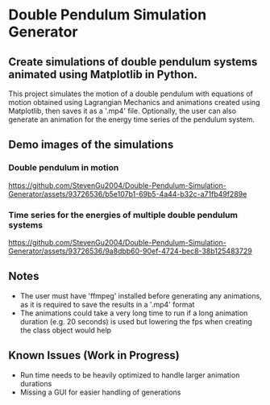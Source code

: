 # Double Pendulum Simulation Generator

## Create simulations of double pendulum systems animated using Matplotlib in Python.

This project simulates the motion of a double pendulum with equations of motion obtained using Lagrangian Mechanics and animations created using Matplotlib, then saves it as a '.mp4' file. Optionally, the user can also generate an animation for the energy time series of the pendulum system. 

## Demo images of the simulations
### Double pendulum in motion
https://github.com/StevenGu2004/Double-Pendulum-Simulation-Generator/assets/93726536/b5e107b1-69b5-4a44-b32c-a71fb49f289e

### Time series for the energies of multiple double pendulum systems
https://github.com/StevenGu2004/Double-Pendulum-Simulation-Generator/assets/93726536/9a8dbb60-90ef-4724-bec8-38b125483729

## Notes
- The user must have 'ffmpeg' installed before generating any animations, as it is required to save the results in a '.mp4' format
- The animations could take a very long time to run if a long animation duration (e.g. 20 seconds) is used but lowering the fps when creating the class object would help


## Known Issues (Work in Progress)
- Run time needs to be heavily optimized to handle larger animation durations
- Missing a GUI for easier handling of generations
